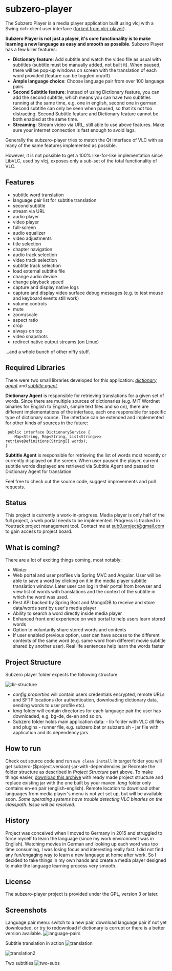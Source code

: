 subzero-player
===========

The Subzero Player is a media player application built using vlcj with a Swing rich-client user interface ([forked from vlcj-player](https://github.com/caprica/vlcj-player)). 

**Subzero Player is not just a player, it's core functionality is to make learning a new language as easy and smooth as possible**.
Subzero Player has a few killer features:
 
  - **Dictionary feature**: Add subtitle and watch the video file as usual with subtitles (subtitle must be manually added, not built it). When paused, there will be pop-up windows on screen with the translation of each word provided (feature can be toggled on/off)
  - **Ample language choice**: Choose language pair from over 100 language pairs 
  - **Second Subtitle feature**: Instead of using Dictionary feature, you can add the second subtitle, which means you can have two subtitles running at the same time, e.g. one in english, second one in german.  Second subtitle can only be seen when paused, so that its not too distracting.  Second Subtitle feature and Dictionary feature cannot be both enabled at the same time.
  - **Streaming**: Stream video via URL, still able to use above features. Make sure your internet connection is fast enough to avoid lags. 

Generally the subzero-player tries to match the Qt interface of VLC with as many
of the same features implemented as possible.

However, it is not possible to get a 100% like-for-like implementation since
LibVLC, used by vlcj, exposes only a sub-set of the total functionality of VLC. 

Features
--------
 - subtitle word translation
 - language pair list for subtitle translation
 - second subtitle
 - stream via URL  
 - audio player
 - video player
 - full-screen
 - audio equalizer
 - video adjustments
 - title selection
 - chapter navigation
 - audio track selection
 - video track selection
 - subtitle track selection
 - load external subtitle file
 - change audio device
 - change playback speed
 - capture and display native logs
 - capture and display video surface debug messages (e.g. to test mouse and keyboard events still work)
 - volume controls
 - mute
 - zoom/scale
 - aspect ratio
 - crop
 - always on top
 - video snapshots
 - redirect native output streams (on Linux)

...and a whole bunch of other nifty stuff.
 

Required Libraries 
-----------------------
 There were two small libraries developed for this application: *[dictionary agent](https://bitbucket.org/giorgimode/dictionary-agent)* and *[subtitle agent](https://bitbucket.org/giorgimode/subtitle-agent)*.
 
**Dictionary Agent** is responsible for retrieving translations for a given set of words. Since there are multiple sources of dictionaries 
   (e.g. MIT Wordnet binaries for English to English, simple text files and so on), there are different implementations of the interface, each one responsible for specific type of dictionary source. The interface can be extended and implemented for other kinds of sources in the future:

     public interface DictionaryService {
        Map<String, Map<String, List<String>>> retrieveDefinitions(String[] words);
    }
 **Subtitle Agent** is responsible for retrieving the list of words most recently or currently displayed on the screen. When user paused the player, current subtitle words displayed are retrieved via Subtitle Agent and passed to Dictionary Agent for translation. 

 Feel free to check out the source code, suggest improvements and pull requests. 

Status
------
This project is currently a work-in-progress. Media player is only half of the full project, a web portal needs to be implemented. Progress is 
tracked in Youtrack project management tool. Contact me
 at [sub0.project@gmail.com](sub0.project@gmail.com) to gain access
to project board.

What is coming?
---
There are a lot of exciting things coming, most notably:
* ~~Winter~~
* Web portal and user profiles via Spring MVC and Angular. User will be able to save a word by clicking on it in the media player subtitle 
translation window. Later user can log in their portal from browser and view list of words with translations and the context of the subtitle 
in which the word was used.
* Rest API backed by Spring Boot and MongoDB to receive and store data/words sent by user's media player
* Ability to search a word directly inside media player
* Enhanced front end experience on web portal to help users learn stored words
* Option to voluntarily share stored words and contexts
* If user enabled previous option, user can have access to the different contexts of the same word (e.g. same word from different 
movie subtitle shared by another user). Real life sentences help learn the words faster

Project Structure
----------
Subzero player folder expects the following structure

![dir-structure](https://s3.eu-central-1.amazonaws.com/subzero-player/screenshots/folder_structure.png "dir-structure")
  
   - *config.properties* will contain users credentials encrypted, remote URLs and SFTP locations (for authentication, downloading dictionary data, sending words to user profile etc).  
   - *lang* folder will contain directories for each language pair the user has downloaded, e.g. bg-de, de-en and so on. 
   - Subzero folder holds main application data: 
    - lib folder with VLC dll files and plugins
    - runner file, e.g. subzero.bat or subzero.sh
    - jar file with application and its dependency jars

How to run
---------------------------------
Check out source code and run `mvn clean install`
In target folder you will get subzero-($project.version)-jar-with-dependencies.jar
Recreate the folder structure as described in *Project Structure* part above. 
To make things easier, [download this archive](https://s3.eu-central-1.amazonaws.com/subzero-player/SubzeroPlayer.zip) with ready made project structure and replace existing jar with the one built by your maven. 
*lang* folder only contains en-en pair (english-english). Remote location to download other languages from media player's menu is not yet set
 up, but will be available soon. 
*Some operating systems have trouble detecting VLC binaries on the classpath. Issue will be resolved.*

History
---------------------------------
Project was conceived when I moved to Germany in 2015 and struggled to force myself to learn the language (since my work environment was in 
English).
Watching movies in German and looking up each word was too time consuming, I was losing focus and interesting really fast. I did not find any 
fun/engaging way to learn a new language at home after work. So I decided to take things in my own hands and create a media player designed to
 make the language learning process very smooth. 

License
-------

The subzero-player project is provided under the GPL, version 3 or later.

Screenshots
----------
Language pair menu: switch to a new pair, download language pair if not yet downloaded, or try to redownload if dictionary is corrupt or there is a better version available.
![language-pairs](https://s3.eu-central-1.amazonaws.com/subzero-player/screenshots/language-pairs.png "language-pairs")

Subtitle translation in action
![translation](https://s3.eu-central-1.amazonaws.com/subzero-player/screenshots/translations.png "translation")

![translation2](https://s3.eu-central-1.amazonaws.com/subzero-player/screenshots/translations2.png "translation2")

Two subtitles
![two-subs](https://s3.eu-central-1.amazonaws.com/subzero-player/screenshots/two-subs.png "two-subs")